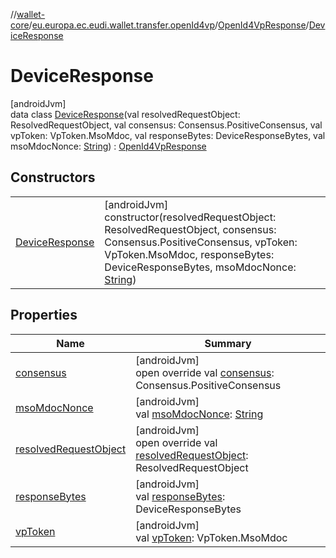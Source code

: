//[wallet-core](../../../../index.md)/[eu.europa.ec.eudi.wallet.transfer.openId4vp](../../index.md)/[OpenId4VpResponse](../index.md)/[DeviceResponse](index.md)

# DeviceResponse

[androidJvm]\
data class [DeviceResponse](index.md)(val resolvedRequestObject: ResolvedRequestObject, val
consensus: Consensus.PositiveConsensus, val vpToken: VpToken.MsoMdoc, val responseBytes:
DeviceResponseBytes, val
msoMdocNonce: [String](https://kotlinlang.org/api/latest/jvm/stdlib/kotlin/-string/index.html)) : [OpenId4VpResponse](../index.md)

## Constructors

|                                       |                                                                                                                                                                                                                                                                                 |
|---------------------------------------|---------------------------------------------------------------------------------------------------------------------------------------------------------------------------------------------------------------------------------------------------------------------------------|
| [DeviceResponse](-device-response.md) | [androidJvm]<br>constructor(resolvedRequestObject: ResolvedRequestObject, consensus: Consensus.PositiveConsensus, vpToken: VpToken.MsoMdoc, responseBytes: DeviceResponseBytes, msoMdocNonce: [String](https://kotlinlang.org/api/latest/jvm/stdlib/kotlin/-string/index.html)) |

## Properties

| Name                                                | Summary                                                                                                                                 |
|-----------------------------------------------------|-----------------------------------------------------------------------------------------------------------------------------------------|
| [consensus](consensus.md)                           | [androidJvm]<br>open override val [consensus](consensus.md): Consensus.PositiveConsensus                                                |
| [msoMdocNonce](mso-mdoc-nonce.md)                   | [androidJvm]<br>val [msoMdocNonce](mso-mdoc-nonce.md): [String](https://kotlinlang.org/api/latest/jvm/stdlib/kotlin/-string/index.html) |
| [resolvedRequestObject](resolved-request-object.md) | [androidJvm]<br>open override val [resolvedRequestObject](resolved-request-object.md): ResolvedRequestObject                            |
| [responseBytes](response-bytes.md)                  | [androidJvm]<br>val [responseBytes](response-bytes.md): DeviceResponseBytes                                                             |
| [vpToken](vp-token.md)                              | [androidJvm]<br>val [vpToken](vp-token.md): VpToken.MsoMdoc                                                                             |
